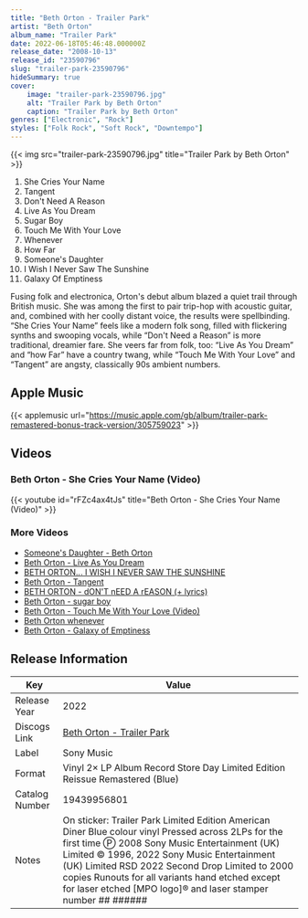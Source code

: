 ```yaml
---
title: "Beth Orton - Trailer Park"
artist: "Beth Orton"
album_name: "Trailer Park"
date: 2022-06-18T05:46:48.000000Z
release_date: "2008-10-13"
release_id: "23590796"
slug: "trailer-park-23590796"
hideSummary: true
cover:
    image: "trailer-park-23590796.jpg"
    alt: "Trailer Park by Beth Orton"
    caption: "Trailer Park by Beth Orton"
genres: ["Electronic", "Rock"]
styles: ["Folk Rock", "Soft Rock", "Downtempo"]
---
```


{{< img src="trailer-park-23590796.jpg" title="Trailer Park by Beth Orton" >}}

<!-- section break -->

1. She Cries Your Name
2. Tangent
3. Don't Need A Reason
4. Live As You Dream
5. Sugar Boy
6. Touch Me With Your Love
7. Whenever
8. How Far
9. Someone's Daughter
10. I Wish I Never Saw The Sunshine
11. Galaxy Of Emptiness

<!-- section break -->


Fusing folk and electronica, Orton's debut album blazed a quiet trail through British music. She was among the first to pair trip-hop with acoustic guitar, and, combined with her coolly distant voice, the results were spellbinding. “She Cries Your Name” feels like a modern folk song, filled with flickering synths and swooping vocals, while “Don't Need a Reason” is more traditional, dreamier fare. She veers far from folk, too: “Live As You Dream” and “how Far” have a country twang, while “Touch Me With Your Love” and “Tangent” are angsty, classically 90s ambient numbers.



## Apple Music
{{< applemusic url="https://music.apple.com/gb/album/trailer-park-remastered-bonus-track-version/305759023" >}}





## Videos
### Beth Orton - She Cries Your Name (Video)
{{< youtube id="rFZc4ax4tJs" title="Beth Orton - She Cries Your Name (Video)" >}}<br>

### More Videos

- [Someone's Daughter - Beth Orton](https://www.youtube.com/watch?v=gIoC_Ya6WRo)
- [Beth Orton - Live As You Dream](https://www.youtube.com/watch?v=Mt3d3lmDd_8)
- [BETH ORTON... I WISH I NEVER SAW THE SUNSHINE](https://www.youtube.com/watch?v=XR2gaDtS1js)
- [Beth Orton - Tangent](https://www.youtube.com/watch?v=ToUivqnyxN4)
- [BETH ORTON - dON'T nEED A rEASON (+ lyrics)](https://www.youtube.com/watch?v=LWt3xqqwsjw)
- [Beth Orton - sugar boy](https://www.youtube.com/watch?v=JeZpru0Rr_4)
- [Beth Orton - Touch Me With Your Love (Video)](https://www.youtube.com/watch?v=OQ3iZc7lfaY)
- [Beth Orton whenever](https://www.youtube.com/watch?v=R5GzcVZmnE8)
- [Beth Orton - Galaxy of Emptiness](https://www.youtube.com/watch?v=o0_YZtSdzwo)


## Release Information
|  Key           | Value                                                |
| ---------------| ---------------------------------------------------- |
| Release Year   | 2022                                   |
| Discogs Link   | [Beth Orton - Trailer Park](https://www.discogs.com/release/23590796-Beth-Orton-Trailer-Park) |
| Label          | Sony Music |
| Format         | Vinyl 2× LP Album Record Store Day Limited Edition Reissue Remastered (Blue) |
| Catalog Number | 19439956801 |
| Notes | On sticker: Trailer Park Limited Edition American Diner Blue colour vinyl Pressed across 2LPs for the first time  Ⓟ 2008 Sony Music Entertainment (UK) Limited © 1996, 2022 Sony Music Entertainment (UK) Limited  RSD 2022 Second Drop Limited to 2000 copies  Runouts for all variants hand etched except for laser etched [MPO logo]® and laser stamper number ## ###### |